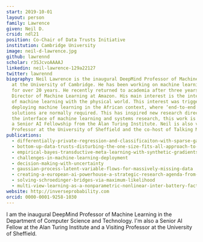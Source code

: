 ```yaml
---
start: 2019-10-01
layout: person
family: Lawrence
given: Neil D.
crsid: ndl21
position: Co-Chair of Data Trusts Initiative
institution: Cambridge University
image: neil-d-lawrence.jpg
github: lawrennd
scholar: r3SJcvoAAAAJ
linkedin: neil-lawrence-129a22127
twitter: lawrennd
biography: Neil Lawrence is the inaugural DeepMind Professor of Machine Learning
  at the University of Cambridge. He has been working on machine learning models
  for over 20 years. He recently returned to academia after three years as
  Director of Machine Learning at Amazon. His main interest is the interaction
  of machine learning with the physical world. This interest was triggered by
  deploying machine learning in the African context, where ‘end-to-end’
  solutions are normally required. This has inspired new research directions at
  the interface of machine learning and systems research, this work is funded by
  a Senior AI Fellowship from the Alan Turing Institute. Neil is also visiting
  Professor at the University of Sheffield and the co-host of Talking Machines.
publications:
  - differentially-private-regression-and-classificaiton-with-sparse-gaussian-processes
  - bottom-up-data-trusts-disturbing-the-one-size-fits-all-approach-to-data-governance
  - empirical-bayes-transductive-meta-learning-with-synthetic-gradients
  - challenges-in-machine-learning-deployment
  - decision-making-with-uncertainty
  - gaussian-process-latent-variable-flows-for-massively-missing-data
  - creating-a-european-ai-powerhouse-a-strategic-research-agenda-from-the-european-learning-and-intelligent-systems-excellence-elise-consortium
  - solving-schroedinger-bridges-via-maximum-likelihood
  - multi-view-learning-as-a-nonparametric-nonlinear-inter-battery-factor-analysis
website: http://inverseprobability.com
orcid: 0000-0001-9258-1030
---
```


I am the inaugural DeepMind Professor of Machine Learning in the Department of Computer Science and Technology. I'm also a Senior AI Fellow at the Alan Turing Institute and a Visiting Professor at the University of Sheffield.

